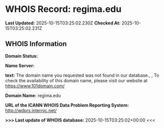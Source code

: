 # WHOIS Record: regima.edu

**Last Updated:** 2025-10-15T03:25:02.230Z
**Checked At:** 2025-10-15T03:25:02.231Z

## WHOIS Information

**Domain Status:** 

**Name Server:** 

**text:** The domain name you requested was not found in our database., , To check the availability of this domain name, please visit our website at https://www.101domain.com/

**Domain Name:** regima.edu

**URL of the ICANN WHOIS Data Problem Reporting System:** http://wdprs.internic.net/

**>>> Last update of WHOIS database:** 2025-10-15T03:25:02+00:00 <<<

